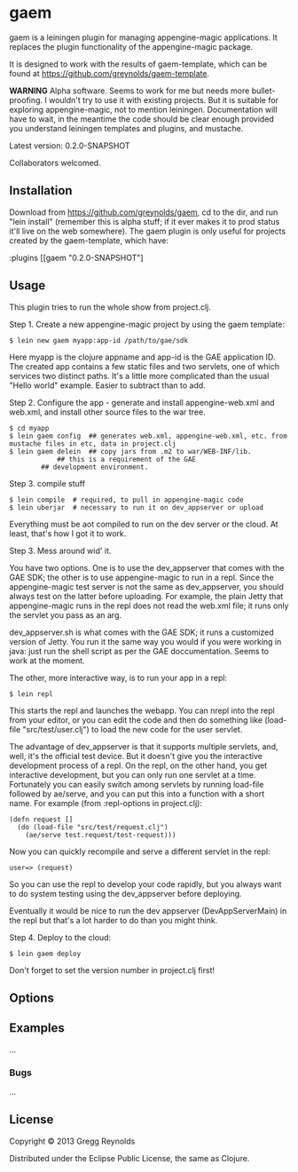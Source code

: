 # gaem

gaem is a leiningen plugin for managing appengine-magic applications.
It replaces the plugin functionality of the appengine-magic package.

It is designed to work with the results of gaem-template, which can be
found at https://github.com/greynolds/gaem-template.

**WARNING** Alpha software.  Seems to work for me but needs more
  bullet-proofing.  I wouldn't try to use it with existing projects.
  But it is suitable for exploring appengine-magic, not to mention
  leiningen.  Documentation will have to wait, in the meantime the
  code should be clear enough provided you understand leiningen
  templates and plugins, and mustache.

  Latest version: 0.2.0-SNAPSHOT

  Collaborators welcomed.

## Installation

Download from https://github.com/greynolds/gaem, cd to the dir, and
run "lein install" (remember this is alpha stuff; if it ever makes it
to prod status it'll live on the web somewhere).  The gaem plugin is
only useful for projects created by the gaem-template, which have:

  :plugins [[gaem "0.2.0-SNAPSHOT"]

## Usage

This plugin tries to run the whole show from project.clj.

Step 1.  Create a new appengine-magic project by using the gaem template:

    $ lein new gaem myapp:app-id /path/to/gae/sdk

Here myapp is the clojure appname and app-id is the GAE application
ID.  The created app contains a few static files and two servlets, one
of which services two distinct paths.  It's a little more complicated
than the usual "Hello world" example.  Easier to subtract than to add.

Step 2.  Configure the app - generate and install appengine-web.xml and web.xml, and install other source files to the war tree.

    $ cd myapp
    $ lein gaem config  ## generates web.xml, appengine-web.xml, etc. from mustache files in etc, data in project.clj
    $ lein gaem delein  ## copy jars from .m2 to war/WEB-INF/lib.
      	   		## this is a requirement of the GAE
			## development environment.

Step 3.  compile stuff

    $ lein compile  # required, to pull in appengine-magic code
    $ lein uberjar  # necessary to run it on dev_appserver or upload

Everything must be aot compiled to run on the dev server or the cloud.
At least, that's how I got it to work.

Step 3.  Mess around wid' it.

You have two options.  One is to use the dev_appserver that comes with
the GAE SDK; the other is to use appengine-magic to run in a repl.
Since the appengine-magic test server is not the same as
dev_appserver, you should always test on the latter before uploading.
For example, the plain Jetty that appengine-magic runs in the repl
does not read the web.xml file; it runs only the servlet you pass as
an arg.

dev_appserver.sh is what comes with the GAE SDK; it runs a customized
version of Jetty.  You run it the same way you would if you were
working in java: just run the shell script as per the GAE
doccumentation.  Seems to work at the moment.

The other, more interactive way, is to run your app in a repl:

    $ lein repl

This starts the repl and launches the webapp.  You can nrepl into the
repl from your editor, or you can edit the code and then do something
like (load-file "src/test/user.clj") to load the new code for the
user servlet.

The advantage of dev_appserver is that it supports multiple servlets,
and, well, it's the official test device.  But it doesn't give you the
interactive development process of a repl.  On the repl, on the other
hand, you get interactive development, but you can only run one
servlet at a time.  Fortunately you can easily switch among servlets
by running load-file followed by ae/serve, and you can put this into a
function with a short name.  For example (from :repl-options in
project.clj):

	(defn request []
	  (do (load-file "src/test/request.clj")
	    (ae/serve test.request/test-request)))

Now you can quickly recompile and serve a different servlet in the repl:

	user=> (request)

So you can use the repl to develop your code rapidly, but you always
want to do system testing using the dev_appserver before deploying.

Eventually it would be nice to run the dev appserver
(DevAppServerMain) in the repl but that's a lot harder to do than you
might think.

Step 4.  Deploy to the cloud:

    $ lein gaem deploy

Don't forget to set the version number in project.clj first!

## Options

## Examples

...

### Bugs

...


## License

Copyright © 2013 Gregg Reynolds

Distributed under the Eclipse Public License, the same as Clojure.
